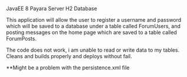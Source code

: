 JavaEE 8
Payara Server
H2 Database

This application will allow the user to register a username and password which will be saved to a database under a table called ForumUsers, and posting messages
on the home page which are saved to a table called ForumPosts.

The code does not work, i am unable to read or write data to my tables. Cleans and builds properly and deploys without fail.

**Might be a problem with the persistence.xml file
